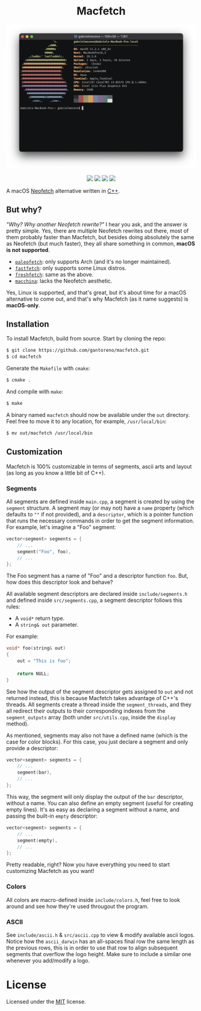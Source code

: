 <h1 align="center">Macfetch</h1>

<p align="center">
  <img src=".github/main.png" width="600"/>
</p>

<p align="center">
  <img src="https://img.shields.io/github/issues/gantoreno/macfetch" />
  <img src="https://img.shields.io/github/forks/gantoreno/macfetch" />
  <img src="https://img.shields.io/github/stars/gantoreno/macfetch" />
  <img src="https://img.shields.io/github/license/gantoreno/macfetch" />
</p>

A macOS [Neofetch](https://github.com/dylanaraps/neofetch) alternative written in [C++](https://en.wikipedia.org/wiki/C++).

## But why?

_"Why? Why another Neofetch rewrite?"_ I hear you ask, and the answer is pretty simple. Yes, there are multiple Neofetch rewrites out there, most of them probably faster than Macfetch, but besides doing absolutely the same as Neofetch (but much faster), they all share something in common, **macOS is not supported**.

- [`paleofetch`](https://github.com/ss7m/paleofetch): only supports Arch (and it's no longer maintained).
- [`fastfetch`](https://github.com/LinusDierheimer/fastfetch): only supports some Linux distros.
- [`freshfetch`](https://github.com/K4rakara/freshfetch): same as the above.
- [`macchina`](https://github.com/Macchina-CLI/macchina): lacks the Neofetch aesthetic.

Yes, Linux is supported, and that's great, but it's about time for a macOS alternative to come out, and that's why Macfetch (as it name suggests) is **macOS-only**.

## Installation

To install Macfetch, build from source. Start by cloning the repo:

```sh
$ git clone https://github.com/gantoreno/macfetch.git
$ cd macfetch
```

Generate the `Makefile` with `cmake`:

```sh
$ cmake .
```

And compile with `make`:

```sh
$ make
```

A binary named `macfetch` should now be available under the `out` directory. Feel free to move it to any location, for example, `/usr/local/bin`:

```sh
$ mv out/macfetch /usr/local/bin
```

## Customization

Macfetch is 100% customizable in terms of segments, ascii arts and layout (as long as you know a little bit of C++).

### Segments

All segments are defined inside `main.cpp`, a segment is created by using the `segment` structure. A segment may (or may not) have a `name` property (which defaults to `""` if not provided), and a `descriptor`, which is a pointer function that runs the necessary commands in order to get the segment information. For example, let's imagine a "Foo" segment:

```cpp
vector<segment> segments = {
    // ...
    segment("Foo", foo),
    // ...
};
```

The Foo segment has a name of "Foo" and a descriptor function `foo`. But, how does this descriptor look and behave?

All available segment descriptors are declared inside `include/segments.h` and defined inside `src/segments.cpp`, a segment descriptor follows this rules:

- A `void*` return type.
- A `string& out` parameter.

For example:

```cpp
void* foo(string& out)
{
    out = "This is foo";

    return NULL;
}
```

See how the output of the segment descriptor gets assigned to `out` and not returned instead, this is because Macfetch takes advantage of C++'s threads. All segments create a thread inside the `segment_threads`, and they all redirect their outputs to their corresponding indexes from the `segment_outputs` array (both under `src/utils.cpp`, inside the `display` method). 

As mentioned, segments may also not have a defined name (which is the case for color blocks). For this case, you just declare a segment and only provide a descriptor:

```cpp
vector<segment> segments = {
    // ...
    segment(bar),
    // ...
};
```

This way, the segment will only display the output of the `bar` descriptor, without a name. You can also define an empty segment (useful for creating empty lines). It's as easy as declaring a segment without a name, and passing the built-in `empty` descriptor:

```cpp
vector<segment> segments = {
    // ...
    segment(empty),
    // ...
};
```

Pretty readable, right? Now you have everything you need to start customizing Macfetch as you want!

### Colors

All colors are macro-defined inside `include/colors.h`, feel free to look around and see how they're used througout the program.

### ASCII

See `include/ascii.h` & `src/ascii.cpp` to view & modify available ascii logos. Notice how the `ascii_darwin` has an all-spaces final row the same length as the previous rows, this is in order to use that row to align subsequent segments that overflow the logo height. Make sure to include a similar one whenever you add/modify a logo.

# License

Licensed under the [MIT](https://opensource.org/licenses/MIT) license.
